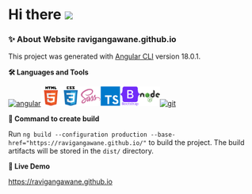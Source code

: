 
# Hi there <img src="https://media.giphy.com/media/hvRJCLFzcasrR4ia7z/giphy.gif" width="5%">

### ✨ About Website ravigangawane.github.io

This project was generated with [Angular CLI](https://github.com/angular/angular-cli) version 18.0.1.

<summary><b>🛠️  Languages and Tools</b></summary>

<p align="left">

<a href="https://angular.io" target="_blank"><img src="https://angular.io/assets/images/logos/angular/angular.svg" alt="angular" width="40" height="40"/></a><a href="https://www.w3.org/html/" target="_blank"><img src="https://raw.githubusercontent.com/devicons/devicon/master/icons/html5/html5-original-wordmark.svg" alt="html5" width="40" height="40"/></a><a href="https://www.w3schools.com/css/" target="_blank"><img src="https://raw.githubusercontent.com/devicons/devicon/master/icons/css3/css3-original-wordmark.svg" alt="css3" width="40" height="40"/></a><a href="https://sass-lang.com" target="_blank"><img src="https://raw.githubusercontent.com/devicons/devicon/master/icons/sass/sass-original.svg" alt="sass" width="40" height="40"/></a><a href="https://www.typescriptlang.org/" target="_blank"><img src="https://raw.githubusercontent.com/devicons/devicon/master/icons/typescript/typescript-original.svg" alt="typescript" width="40" height="40"/></a><a href="https://getbootstrap.com" target="_blank"><img src="https://raw.githubusercontent.com/devicons/devicon/master/icons/bootstrap/bootstrap-plain-wordmark.svg" alt="bootstrap" width="40" height="40"/></a><a href="https://nodejs.org" target="_blank"><img src="https://raw.githubusercontent.com/devicons/devicon/master/icons/nodejs/nodejs-original-wordmark.svg" alt="nodejs" width="40" height="40"/></a><a href="https://git-scm.com/" target="_blank"><img src="https://www.vectorlogo.zone/logos/git-scm/git-scm-icon.svg" alt="git" width="40" height="40"/></a>

</p>

<summary><b> 🔨  Command to create build </b> </summary>

Run `ng build --configuration production --base-href="https://ravigangawane.github.io/"` to build the project. The build artifacts will be stored in the `dist/` directory.

<summary> <strong> 🏃 Live Demo </strong> </summary>

<a href="https://ravigangawane.github.io" target="_blank">https://ravigangawane.github.io</a>
